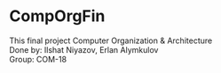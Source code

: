 # CompOrgFin <br>
This final project Computer Organization & Architecture<br>
Done by: Ilshat Niyazov, Erlan Alymkulov<br>
Group: COM-18
